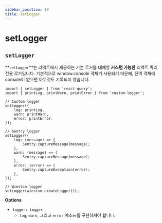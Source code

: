 ```yaml
---
sidebar_position: 19
title: setLogger
---
```


# **setLogger**

## **`setLogger`**

**`setLogger`**는 리액트에서 제공하는 기본 로거를 대체할 **커스텀 가능한** 리액트 쿼리 전용 로거입니다. 기본적으로 window.console 객체가 사용되기 때문에, 전역 객체에 console이 없으면 아무것도 기록되지 않습니다.

```tsx
import { setLogger } from 'react-query';
import { printLog, printWarn, printError } from 'custom-logger';

// Custom logger
setLogger({
    log: printLog,
    warn: printWarn,
    error: printError,
});

// Sentry logger
setLogger({
    log: (message) => {
        Sentry.captureMessage(message);
    },
    warn: (message) => {
        Sentry.captureMessage(message);
    },
    error: (error) => {
        Sentry.captureException(error);
    },
});

// Winston logger
setLogger(winston.createLogger());
```

**Options**

-   `logger: Logger`
    -   `log`, `warn`, 그리고 `error` 메소드를 구현하셔야 합니다.
